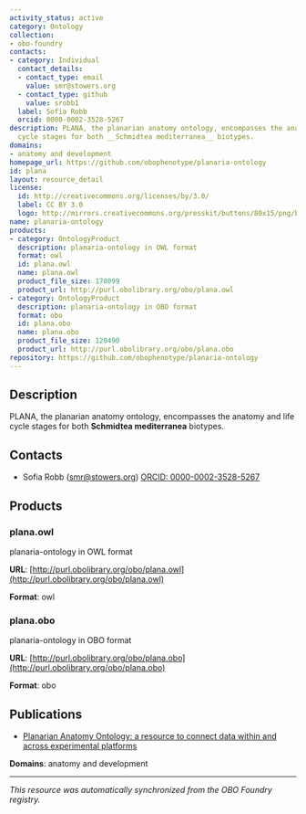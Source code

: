 ```yaml
---
activity_status: active
category: Ontology
collection:
- obo-foundry
contacts:
- category: Individual
  contact_details:
  - contact_type: email
    value: smr@stowers.org
  - contact_type: github
    value: srobb1
  label: Sofia Robb
  orcid: 0000-0002-3528-5267
description: PLANA, the planarian anatomy ontology, encompasses the anatomy and life
  cycle stages for both __Schmidtea mediterranea__ biotypes.
domains:
- anatomy and development
homepage_url: https://github.com/obophenotype/planaria-ontology
id: plana
layout: resource_detail
license:
  id: http://creativecommons.org/licenses/by/3.0/
  label: CC BY 3.0
  logo: http://mirrors.creativecommons.org/presskit/buttons/80x15/png/by.png
name: planaria-ontology
products:
- category: OntologyProduct
  description: planaria-ontology in OWL format
  format: owl
  id: plana.owl
  name: plana.owl
  product_file_size: 178099
  product_url: http://purl.obolibrary.org/obo/plana.owl
- category: OntologyProduct
  description: planaria-ontology in OBO format
  format: obo
  id: plana.obo
  name: plana.obo
  product_file_size: 120490
  product_url: http://purl.obolibrary.org/obo/plana.obo
repository: https://github.com/obophenotype/planaria-ontology
---
```

## Description

PLANA, the planarian anatomy ontology, encompasses the anatomy and life cycle stages for both __Schmidtea mediterranea__ biotypes.

## Contacts

- Sofia Robb (smr@stowers.org) [ORCID: 0000-0002-3528-5267](https://orcid.org/0000-0002-3528-5267)

## Products

### plana.owl

planaria-ontology in OWL format

**URL**: [http://purl.obolibrary.org/obo/plana.owl](http://purl.obolibrary.org/obo/plana.owl)

**Format**: owl

### plana.obo

planaria-ontology in OBO format

**URL**: [http://purl.obolibrary.org/obo/plana.obo](http://purl.obolibrary.org/obo/plana.obo)

**Format**: obo

## Publications

- [Planarian Anatomy Ontology: a resource to connect data within and across experimental platforms](https://www.ncbi.nlm.nih.gov/pubmed/34318308)

**Domains**: anatomy and development

---

*This resource was automatically synchronized from the OBO Foundry registry.*